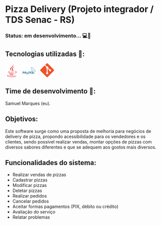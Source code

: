 # Pizza Delivery (Projeto integrador / TDS Senac - RS)

### Status: em desenvolvimento... :computer::wrench:

## Tecnologias utilizadas :space_invader:: <br>

<div display = flex>
<img src="https://raw.githubusercontent.com/devicons/devicon/55609aa5bd817ff167afce0d965585c92040787a/icons/java/java-plain.svg" width = 42px style="margin-right: 10px;">
<img src="https://raw.githubusercontent.com/devicons/devicon/55609aa5bd817ff167afce0d965585c92040787a/icons/mysql/mysql-plain-wordmark.svg" width=42px style="margin-right: 10px;">
<img src="https://raw.githubusercontent.com/devicons/devicon/55609aa5bd817ff167afce0d965585c92040787a/icons/git/git-plain.svg" width = 45px style = "margin-right: 10px;">
</div>

## Time de desenvolvimento :busts_in_silhouette::
Samuel Marques (eu).

## Objetivos:
Este software surge como uma proposta de melhoria para negócios de delivery de pizza, propondo acessibilidade para os vendedores e os clientes, sendo possível realizar vendas, montar opções de pizzas com diversos sabores diferentes e que se adequem aos gostos mais diversos.

## Funcionalidades do sistema:
- Realizar vendas de pizzas
- Cadastrar pizzas
- Modificar pizzas
- Deletar pizzas
- Realizar pedidos
- Cancelar pedidos
- Aceitar formas pagamentos (PIX, débito ou crédito)
- Avaliação do serviço
- Relatar problemas
